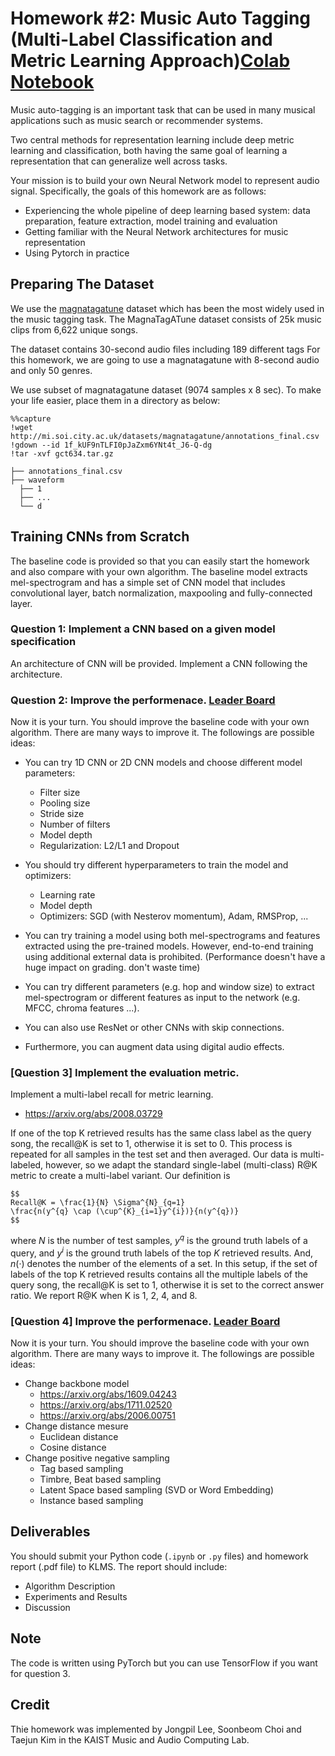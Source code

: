 # Homework #2: Music Auto Tagging (Multi-Label Classification and Metric Learning Approach)[Colab Notebook](https://colab.research.google.com/drive/1ijCsGBbECCFbBtNmoR6Um8eLW2qUoxN9?usp=sharing)

Music auto-tagging is an important task that can be used in many musical applications such as music search or recommender systems. 

Two central methods for representation learning include deep metric learning and classification, both having the same goal of learning a representation that can generalize well across tasks.

Your mission is to build your own Neural Network model to represent audio signal. Specifically, the goals of this homework are as follows:

* Experiencing the whole pipeline of deep learning based system: data preparation, feature extraction, model training and evaluation
* Getting familiar with the Neural Network architectures for music representation
* Using Pytorch in practice

## Preparing The Dataset
We use the [magnatagatune](https://mirg.city.ac.uk/codeapps/the-magnatagatune-dataset) dataset which has been the most widely used in the music tagging task.  The MagnaTagATune dataset consists of 25k music
clips from 6,622 unique songs.

The dataset contains 30-second audio files including 189 different tags
For this homework, we are going to use a magnatagatune with 8-second audio and only 50 genres.

We use subset of magnatagatune dataset (9074 samples x 8 sec).
To make your life easier, place them in a directory as below:

```
%%capture
!wget http://mi.soi.city.ac.uk/datasets/magnatagatune/annotations_final.csv
!gdown --id 1f_kUF9nTLFI0pJaZxm6YNt4t_J6-Q-dg
!tar -xvf gct634.tar.gz
```

```
├── annotations_final.csv
├── waveform
  ├── 1
  ├── ...
  └── d
```

## Training CNNs from Scratch
The baseline code is provided so that you can easily start the homework and also compare with your own algorithm.
The baseline model extracts mel-spectrogram and has a simple set of CNN model that includes convolutional layer, batch normalization, maxpooling and fully-connected layer.

### Question 1: Implement a CNN based on a given model specification
An architecture of CNN will be provided. Implement a CNN following the architecture.

### Question 2: Improve the performenace. [Leader Board](https://docs.google.com/spreadsheets/d/1_tH-9c1JEgZjPumv6wFjAbBubTEKaP_eYtPZ95sCgcc/edit?usp=sharing)
Now it is your turn. You should improve the baseline code with your own algorithm. There are many ways to improve it. The followings are possible ideas: 

* You can try 1D CNN or 2D CNN models and choose different model parameters:
    * Filter size
    * Pooling size
    * Stride size 
    * Number of filters
    * Model depth
    * Regularization: L2/L1 and Dropout

* You should try different hyperparameters to train the model and optimizers:
    * Learning rate
    * Model depth
    * Optimizers: SGD (with Nesterov momentum), Adam, RMSProp, ...

* You can try training a model using both mel-spectrograms and features extracted using the pre-trained models. However, end-to-end training using additional external data is prohibited. (Performance doesn't have a huge impact on grading. don't waste time)


* You can try different parameters (e.g. hop and window size) to extract mel-spectrogram or different features as input to the network (e.g. MFCC, chroma features ...). 

* You can also use ResNet or other CNNs with skip connections. 

* Furthermore, you can augment data using digital audio effects.

### [Question 3] Implement the evaluation metric.
Implement a multi-label recall for metric learning. 
- https://arxiv.org/abs/2008.03729

If one of the top K retrieved results has the same class label as the query song, the recall@K is set to 1, otherwise it is set to 0. This process is repeated for all samples in the test set and then averaged. Our data is multi-labeled, however, so we adapt the standard single-label (multi-class) R@K metric to create a multi-label variant. Our definition is

```
$$
Recall@K = \frac{1}{N} \Sigma^{N}_{q=1} 
\frac{n(y^{q} \cap (\cup^{K}_{i=1}y^{i})}{n(y^{q})}
$$
```

where $N$ is the number of test samples, $y^{q}$ is the ground truth labels of a query, and $y^{i}$ is the ground truth labels of the top $K$ retrieved results. And, $n(·)$ denotes the number of the elements of a set. In this setup, if the set of labels of the top K retrieved results contains all the multiple labels of the query song, the recall@K is set to 1, otherwise it is set to the correct answer ratio. We report R@K when K is 1, 2, 4, and 8.

### [Question 4] Improve the performenace. [Leader Board](https://docs.google.com/spreadsheets/d/1_tH-9c1JEgZjPumv6wFjAbBubTEKaP_eYtPZ95sCgcc/edit?usp=sharing)
Now it is your turn. You should improve the baseline code with your own algorithm. There are many ways to improve it. The followings are possible ideas: 

* Change backbone model
  - https://arxiv.org/abs/1609.04243
  - https://arxiv.org/abs/1711.02520
  - https://arxiv.org/abs/2006.00751
* Change distance mesure
  - Euclidean distance
  - Cosine distance
* Change positive negative sampling
  - Tag based sampling
  - Timbre, Beat based sampling
  - Latent Space based sampling (SVD or Word Embedding)
  - Instance based sampling

  
## Deliverables
You should submit your Python code (`.ipynb` or `.py` files) and homework report (.pdf file) to KLMS. The report should include:
* Algorithm Description
* Experiments and Results
* Discussion

## Note
The code is written using PyTorch but you can use TensorFlow if you want for question 3.

## Credit
Thie homework was implemented by Jongpil Lee, Soonbeom Choi and Taejun Kim in the KAIST Music and Audio Computing Lab.